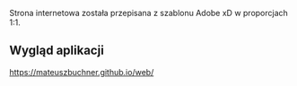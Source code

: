 Strona internetowa została przepisana z szablonu Adobe xD w proporcjach 1:1.

## Wygląd aplikacji
https://mateuszbuchner.github.io/web/